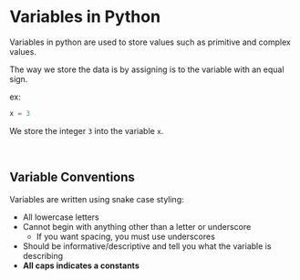 # Variables in Python

Variables in python are used to store values such as primitive and complex values.

The way we store the data is by assigning is to the variable with an equal sign.

ex:

```py
x = 3
```

We store the integer `3` into the variable `x`.

<br>

## Variable Conventions

Variables are written using snake case styling:

- All lowercase letters
- Cannot begin with anything other than a letter or underscore
  - If you want spacing, you must use underscores
- Should be informative/descriptive and tell you what the variable is describing
- **All caps indicates a constants**
